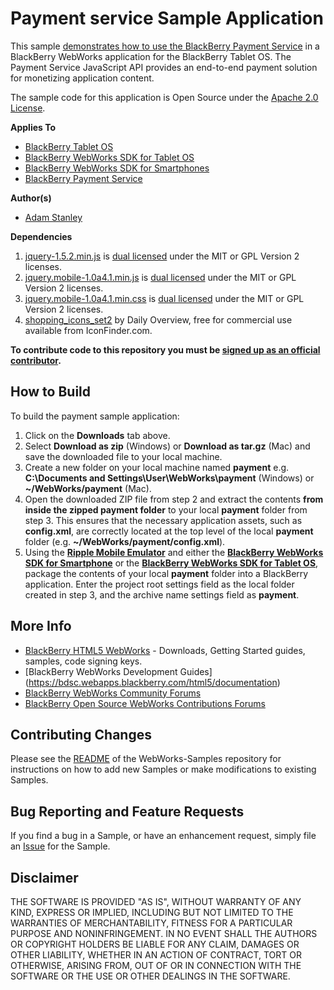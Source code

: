 # Payment service Sample Application

This sample [demonstrates how to use the BlackBerry Payment Service](http://supportforums.blackberry.com/t5/Web-and-WebWorks-Development/Sample-App-BlackBerry-WebWorks-Payment-Service/ta-p/1193335) in a BlackBerry WebWorks application for the BlackBerry Tablet OS. 
The Payment Service JavaScript API provides an end-to-end payment solution for monetizing application content. 

The sample code for this application is Open Source under the [Apache 2.0 License](http://www.apache.org/licenses/LICENSE-2.0.html).


**Applies To**

* [BlackBerry Tablet OS](http://us.blackberry.com/developers/tablet/)
* [BlackBerry WebWorks SDK for Tablet OS](http://us.blackberry.com/developers/tablet/webworks.jsp)
* [BlackBerry WebWorks SDK for Smartphones](http://us.blackberry.com/developers/browserdev/widgetsdk.jsp)
* [BlackBerry Payment Service](http://us.blackberry.com/developers/platform/paymentservice.jsp)

**Author(s)** 

* [Adam Stanley](https://github.com/astanley)

**Dependencies**

1. [jquery-1.5.2.min.js](http://code.jquery.com/jquery-1.5.2.min.js) is [dual licensed](http://jquery.org/license/) under the MIT or GPL Version 2 licenses.
2. [jquery.mobile-1.0a4.1.min.js](http://code.jquery.com/mobile/1.0a4.1/jquery.mobile-1.0a4.1.min.js) is [dual licensed](http://jquery.org/license/) under the MIT or GPL Version 2 licenses.
3. [jquery.mobile-1.0a4.1.min.css](http://code.jquery.com/mobile/1.0a4.1/jquery.mobile-1.0a4.1.min.css) is [dual licensed](http://jquery.org/license/) under the MIT or GPL Version 2 licenses.
4. [shopping_icons_set2](http://www.iconfinder.com/search/?q=iconset%3Ashopping_icons_set2) by Daily Overview, free for commercial use available from IconFinder.com.


**To contribute code to this repository you must be [signed up as an official contributor](http://blackberry.github.com/howToContribute.html).**


## How to Build

To build the payment sample application:

1. Click on the **Downloads** tab above.
2. Select **Download as zip** (Windows) or **Download as tar.gz** (Mac) and save the downloaded file to your local machine.
3. Create a new folder on your local machine named **payment** e.g. **C:\Documents and Settings\User\WebWorks\payment** (Windows) or **~/WebWorks/payment** (Mac).
4. Open the downloaded ZIP file from step 2 and extract the contents **from inside the zipped payment folder** to your local **payment** folder from step 3.  This ensures that the necessary application assets, such as **config.xml**, are correctly located at the top level of the local **payment** folder (e.g. **~/WebWorks/payment/config.xml**).
5. Using the **[Ripple Mobile Emulator](http://developer.blackberry.com/html5/download)** and either the **[BlackBerry WebWorks SDK for Smartphone](http://developer.blackberry.com/html5/download)** or the **[BlackBerry WebWorks SDK for Tablet OS](http://developer.blackberry.com/html5/download)**, package the contents of your local **payment** folder into a BlackBerry application.  Enter the project root settings field as the local folder created in step 3, and the archive name settings field as **payment**.


## More Info

* [BlackBerry HTML5 WebWorks](https://bdsc.webapps.blackberry.com/html5/) - Downloads, Getting Started guides, samples, code signing keys.
* [BlackBerry WebWorks Development Guides] (https://bdsc.webapps.blackberry.com/html5/documentation)
* [BlackBerry WebWorks Community Forums](http://supportforums.blackberry.com/t5/Web-and-WebWorks-Development/bd-p/browser_dev)
* [BlackBerry Open Source WebWorks Contributions Forums](http://supportforums.blackberry.com/t5/BlackBerry-WebWorks/bd-p/ww_con)


## Contributing Changes

Please see the [README](https://github.com/blackberry/WebWorks-Samples) of the WebWorks-Samples repository for instructions on how to add new Samples or make modifications to existing Samples.


## Bug Reporting and Feature Requests

If you find a bug in a Sample, or have an enhancement request, simply file an [Issue](https://github.com/blackberry/WebWorks-Samples/issues) for the Sample.

## Disclaimer

THE SOFTWARE IS PROVIDED "AS IS", WITHOUT WARRANTY OF ANY KIND, EXPRESS OR IMPLIED, INCLUDING BUT NOT LIMITED TO THE WARRANTIES OF MERCHANTABILITY, FITNESS FOR A PARTICULAR PURPOSE AND NONINFRINGEMENT. IN NO EVENT SHALL THE AUTHORS OR COPYRIGHT HOLDERS BE LIABLE FOR ANY CLAIM, DAMAGES OR OTHER LIABILITY, WHETHER IN AN ACTION OF CONTRACT, TORT OR OTHERWISE, ARISING FROM, OUT OF OR IN CONNECTION WITH THE SOFTWARE OR THE USE OR OTHER DEALINGS IN THE SOFTWARE.

